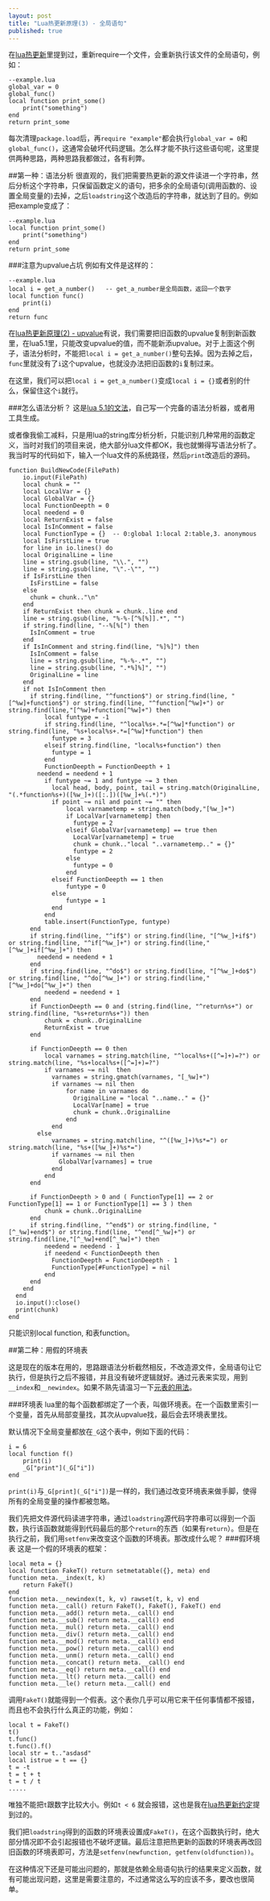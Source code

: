 ```yaml
---
layout: post
title: "Lua热更新原理(3) - 全局语句"
published: true
---
```


在[lua热更新](http://asqbtcupid.github.io/hotupdte-implement/)里提到过，重新require一个文件，会重新执行该文件的全局语句，例如：

	--example.lua
	global_var = 0
    global_func()
	local function print_some() 
    	print("something")
	end
	return print_some
   
每次清理`package.load`后，再`require "example"`都会执行`global_var = 0`和`global_func()`，这通常会破坏代码逻辑。怎么样才能不执行这些语句呢，这里提供两种思路，两种思路我都做过，各有利弊。

##第一种：语法分析
很直观的，我们把需要热更新的源文件读进一个字符串，然后分析这个字符串，只保留函数定义的语句，把多余的全局语句(调用函数的、设置全局变量的)去掉，之后`loadstring`这个改造后的字符串，就达到了目的。例如把example变成了：
	
    --example.lua
    local function print_some()
    	print("something")
    end
    return print_some

###注意为upvalue占坑
例如有文件是这样的：

	--example.lua
	local i = get_a_number()   -- get_a_number是全局函数，返回一个数字
	local function func()
		print(i)
	end
	return func

在[lua热更新原理(2) - upvalue](http://asqbtcupid.github.io/luahotupdate2-upvalue/)有说，我们需要把旧函数的upvalue复制到新函数里，在lua5.1里，只能改变upvalue的值，而不能新添upvalue。对于上面这个例子，语法分析时，不能把`local i = get_a_number()`整句去掉。因为去掉之后，`func`里就没有了`i`这个upvalue，也就没办法把旧函数的`i`复制过来。

在这里，我们可以把`local i = get_a_number()`变成`local i = {}`或者别的什么，保留住这个`i`就行。

###怎么语法分析？
这是[lua 5.1的文法](http://www.lua.org/manual/5.1/manual.html#8)，自己写一个完备的语法分析器，或者用工具生成。

或者像我偷工减料，只是用lua的string库分析分析，只能识别几种常用的函数定义，当时对我们的项目来说，绝大部分lua文件都OK，我也就懒得写语法分析了。我当时写的代码如下，输入一个lua文件的系统路径，然后`print`改造后的源码。

	function BuildNewCode(FilePath)
		io.input(FilePath)  
		local chunk = ""
		local LocalVar = {}
		local GlobalVar = {}
		local FunctionDeepth = 0
		local needend = 0
		local ReturnExist = false
		local IsInComment = false
		local FunctionType = {}  -- 0:global 1:local 2:table,3. anonymous
		local IsFirstLine = true
		for line in io.lines() do
	    local OriginalLine = line
	    line = string.gsub(line, "\\.", "")
	    line = string.gsub(line, "\".-\"", "")
	    if IsFirstLine then
	      IsFirstLine = false         
	    else 
	      chunk = chunk.."\n"
	    end
	    if ReturnExist then chunk = chunk..line end
	    line = string.gsub(line, "%-%-[^%[%]].*", "")
	    if string.find(line, "--%[%[") then
	      IsInComment = true
	    end
	    if IsInComment and string.find(line, "%]%]") then
	      IsInComment = false
	      line = string.gsub(line, "%-%-.*", "")
	      line = string.gsub(line, ".*%]%]", "")
	      OriginalLine = line
	    end
	    if not IsInComment then 
	      if string.find(line, "^function$") or string.find(line, "[^%w]+function$") or string.find(line, "^function[^%w]+") or string.find(line,"[^%w]+function[^%w]+") then 
	          local funtype = -1
	          if string.find(line, "^local%s+.*=[^%w]*function") or string.find(line, "%s+local%s+.*=[^%w]*function") then 
	            funtype = 3
	          elseif string.find(line, "local%s+function") then 
	            funtype = 1
	          end
	          FunctionDeepth = FunctionDeepth + 1 
	        needend = needend + 1
	          if funtype ~= 1 and funtype ~= 3 then
	            local head, body, point, tail = string.match(OriginalLine, "(.*function%s+)([%w_]+)([:.])([%w_]+%(.*)")
	            if point ~= nil and point ~= "" then
	                local varnametemp = string.match(body,"[%w_]+")
	                if LocalVar[varnametemp] then
	                  funtype = 2
	                elseif GlobalVar[varnametemp] == true then
	                  LocalVar[varnametemp] = true
	                  chunk = chunk.."local "..varnametemp.." = {}"
	                  funtype = 2
	                else
	                  funtype = 0
	                end
	            elseif FunctionDeepth == 1 then
	                funtype = 0
	            else
	                funtype = 1
	            end
	          end
	          table.insert(FunctionType, funtype)
	      end
	      if string.find(line, "^if$") or string.find(line, "[^%w_]+if$") or string.find(line, "^if[^%w_]+") or string.find(line,"[^%w_]+if[^%w_]+") then
	        needend = needend + 1
	      end     
	      if string.find(line, "^do$") or string.find(line, "[^%w_]+do$") or string.find(line, "^do[^%w_]+") or string.find(line,"[^%w_]+do[^%w_]+") then
	          needend = needend + 1
	      end
	      if FunctionDeepth == 0 and (string.find(line, "^return%s+") or string.find(line, "%s+return%s+")) then
	          chunk = chunk..OriginalLine
	          ReturnExist = true
	      end

	      if FunctionDeepth == 0 then
	          local varnames = string.match(line, "^local%s+([^=]+)=?") or string.match(line, "%s+local%s+([^=]+)=?") 
	          if varnames ~= nil  then
	            varnames = string.gmatch(varnames, "[_%w]+")
	            if varnames ~= nil then
	                for name in varnames do
	                  OriginalLine = "local "..name.." = {}"
	                  LocalVar[name] = true
	                  chunk = chunk..OriginalLine
	                end
	            end
	        else
	            varnames = string.match(line, "^([%w_]+)%s*=") or string.match(line, "%s+([%w_]+)%s*=")
	            if varnames ~= nil then
	              GlobalVar[varnames] = true
	            end
	          end
	      end

	      if FunctionDeepth > 0 and ( FunctionType[1] == 2 or FunctionType[1] == 1 or FunctionType[1] == 3 ) then
	          chunk = chunk..OriginalLine
	      end
	      if string.find(line, "^end$") or string.find(line, "[^_%w]+end$") or string.find(line, "^end[^_%w]+") or string.find(line,"[^_%w]+end[^_%w]+") then
	          needend = needend - 1
	          if needend < FunctionDeepth then
	            FunctionDeepth = FunctionDeepth - 1
	            FunctionType[#FunctionType] = nil
	          end
	      end
	    end
	  end
	  io.input():close()
	  print(chunk)
	end

只能识别local function, 和表function。

##第二种：用假的环境表

这是现在的版本在用的，思路跟语法分析截然相反，不改造源文件，全局语句让它执行，但是执行之后不报错，并且没有破坏逻辑就好。通过元表来实现，用到`__index`和`__newindex`。如果不熟先请温习一下[元表的用法](http://www.lua.org/manual/5.1/manual.html#2.8)。

###环境表
lua里的每个函数都绑定了一个表，叫做环境表。在一个函数里索引一个变量，首先从局部变量找，其次从upvalue找，最后会去环境表里找。

默认情况下全局变量都放在`_G`这个表中，例如下面的代码：

	i = 6
	local function f()
		print(i)
		_G["print"](_G["i"])
	end

`print(i)`与`_G[print](_G["i"])`是一样的，我们通过改变环境表来做手脚，使得所有的全局变量的操作都被忽略。

我们先把文件源代码读进字符串，通过`loadstring`源代码字符串可以得到一个函数，执行该函数就能得到代码最后的那个`return`的东西（如果有`return`）。但是在执行之前，我们用`setfenv`来改变这个函数的环境表。那改成什么呢？
###假环境表
这是一个假的环境表的框架：

	local meta = {}
	local function FakeT() return setmetatable({}, meta) end
	function meta.__index(t, k)
		return FakeT()
	end
	function meta.__newindex(t, k, v) rawset(t, k, v) end
	function meta.__call() return FakeT(), FakeT(), FakeT() end
	function meta.__add() return meta.__call() end
	function meta.__sub() return meta.__call() end
	function meta.__mul() return meta.__call() end
	function meta.__div() return meta.__call() end
	function meta.__mod() return meta.__call() end
	function meta.__pow() return meta.__call() end
	function meta.__unm() return meta.__call() end
	function meta.__concat() return meta.__call() end
	function meta.__eq() return meta.__call() end
	function meta.__lt() return meta.__call() end
	function meta.__le() return meta.__call() end

调用`FakeT()`就能得到一个假表。这个表你几乎可以用它来干任何事情都不报错，而且也不会执行什么真正的功能，例如：
	
	local t = FakeT()
	t()
	t.func()
	t.func().f()
	local str = t.."asdasd"
	local istrue = t == {}
	t = -t
	t = t + t
	t = t / t
	.....

唯独不能把`t`跟数字比较大小。例如`t < 6` 就会报错，这也是我在[lua热更新约定](http://asqbtcupid.github.io/hotupdate-manul/)提到过的。

我们把`loadstring`得到的函数的环境表设置成`FakeT()`，在这个函数执行时，绝大部分情况即不会引起报错也不破坏逻辑。最后注意把热更新的函数的环境表再改回旧函数的环境表即可，方法是`setfenv(newfunction, getfenv(oldfunction))`。

在这种情况下还是可能出问题的，那就是依赖全局语句执行的结果来定义函数，就有可能出现问题，这里是需要注意的，不过通常这么写的应该不多，要改也很简单。

